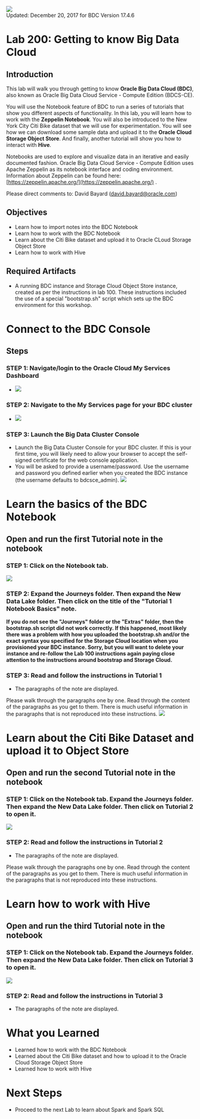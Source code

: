 ![](images/200/200.JPG)  
Updated: December 20, 2017 for BDC Version 17.4.6

# Lab 200: Getting to know Big Data Cloud

## Introduction

This lab will walk you through getting to know **Oracle Big Data Cloud (BDC)**, also known as Oracle Big Data Cloud Service - Compute Edition (BDCS-CE).  

You will use the Notebook feature of BDC to run a series of tutorials that show you different aspects of functionality.  In this lab, you will learn how to work with the **Zeppelin Notebook**.  You will also be introduced to the New York City Citi Bike dataset that we will use for experimentation.  You will see how we can download some sample data and upload it to the **Oracle Cloud Storage Object Store**.  And finally, another tutorial will show you how to interact with **Hive**.   

Notebooks are used to explore and visualize data in an iterative and easily documented fashion. Oracle Big Data Cloud Service - Compute Edition uses Apache Zeppelin as its notebook interface and coding environment.  Information about Zeppelin can be found here: [https://zeppelin.apache.org/](https://zeppelin.apache.org/) .  

Please direct comments to: David Bayard (david.bayard@oracle.com)

## Objectives

- Learn how to import notes into the BDC Notebook
- Learn how to work with the BDC Notebook
- Learn about the Citi Bike dataset and upload it to Oracle CLoud Storage Object Store
- Learn how to work with Hive

## Required Artifacts

- A running BDC instance and Storage Cloud Object Store instance, created as per the instructions in lab 100.  These instructions included the use of a special "bootstrap.sh" script which sets up the BDC environment for this workshop.

# Connect to the BDC Console

## Steps

### **STEP 1**: Navigate/login to the Oracle Cloud My Services Dashboard  

- ![](images/300/snap0011988.jpg) 

### **STEP 2**: Navigate to the My Services page for your BDC cluster

- ![](images/300/snap0011989.jpg)  

### **STEP 3**: Launch the Big Data Cluster Console

- Launch the Big Data Cluster Console for your BDC cluster.  If this is your first time, you will likely need to allow your browser to accept the self-signed certificate for the web console application.
- You will be asked to provide a username/password.  Use the username and password you defined earlier when you created the BDC instance (the username defaults to bdcsce_admin). 
  ![](images/300/firstLogin.gif)

# Learn the basics of the BDC Notebook

## Open and run the first Tutorial note in the notebook

### **STEP 1**: Click on the Notebook tab.

![](images/200/snap0012200.jpg) 


### **STEP 2**: Expand the Journeys folder.  Then expand the New Data Lake folder.  Then click on the title of the "Tutorial 1 Notebook Basics" note.

**If you do not see the "Journeys" folder or the "Extras" folder, then the bootstrap.sh script did not work correctly.  If this happened, most likely there was a problem with how you uploaded the bootstrap.sh and/or the exact syntax you specified for the Storage Cloud location when you provisioned your BDC instance.  Sorry, but you will want to delete your instance and re-follow the Lab 100 instructions again paying close attention to the instructions around bootstrap and Storage Cloud.**





### **STEP 3**: Read and follow the instructions in Tutorial 1

- The paragraphs of the note are displayed. 

Please walk through the paragraphs one by one. Read through the content of the paragraphs as you get to them. There is much useful information in the paragraphs that is not reproduced into these instructions.
![](images/200/snap0012202.jpg) 




# Learn about the Citi Bike Dataset and upload it to Object Store

## Open and run the second Tutorial note in the notebook

### **STEP 1**: Click on the Notebook tab. Expand the Journeys folder.  Then expand the New Data Lake folder. Then click on Tutorial 2 to open it. 

![](images/200/snap0012195.jpg) 

### **STEP 2**: Read and follow the instructions in Tutorial 2

- The paragraphs of the note are displayed. 

Please walk through the paragraphs one by one. Read through the content of the paragraphs as you get to them. There is much useful information in the paragraphs that is not reproduced into these instructions.




# Learn how to work with Hive

## Open and run the third Tutorial note in the notebook

### **STEP 1**: Click on the Notebook tab. Expand the Journeys folder.  Then expand the New Data Lake folder. Then click on Tutorial 3 to open it. 

![](images/200/snap0012196.jpg) 

### **STEP 2**: Read and follow the instructions in Tutorial 3

- The paragraphs of the note are displayed. 



# What you Learned

- Learned how to work with the BDC Notebook
- Learned about the Citi Bike dataset and how to upload it to the Oracle Cloud Storage Object Store
- Learned how to work with Hive


# Next Steps

- Proceed to the next Lab to learn about Spark and Spark SQL
